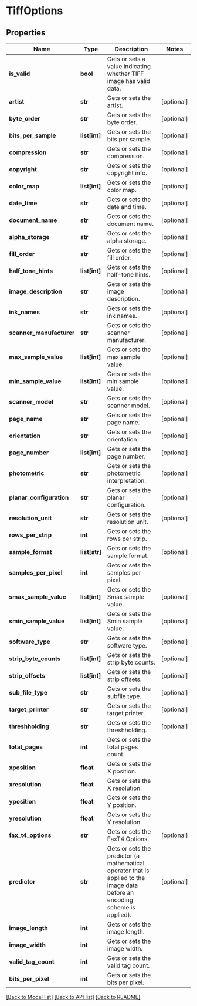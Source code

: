 # TiffOptions

## Properties
Name | Type | Description | Notes
------------ | ------------- | ------------- | -------------
**is_valid** | **bool** | Gets or sets a value indicating whether TIFF image has valid data. | 
**artist** | **str** | Gets or sets the artist. | [optional] 
**byte_order** | **str** | Gets or sets the byte order. | [optional] 
**bits_per_sample** | **list[int]** | Gets or sets the bits per sample. | [optional] 
**compression** | **str** | Gets or sets the compression. | [optional] 
**copyright** | **str** | Gets or sets the copyright info. | [optional] 
**color_map** | **list[int]** | Gets or sets the color map. | [optional] 
**date_time** | **str** | Gets or sets the date and time. | [optional] 
**document_name** | **str** | Gets or sets the document name. | [optional] 
**alpha_storage** | **str** | Gets or sets the alpha storage. | [optional] 
**fill_order** | **str** | Gets or sets the fill order. | [optional] 
**half_tone_hints** | **list[int]** | Gets or sets the half-tone hints. | [optional] 
**image_description** | **str** | Gets or sets the image description. | [optional] 
**ink_names** | **str** | Gets or sets the ink names. | [optional] 
**scanner_manufacturer** | **str** | Gets or sets the scanner manufacturer. | [optional] 
**max_sample_value** | **list[int]** | Gets or sets the max sample value. | [optional] 
**min_sample_value** | **list[int]** | Gets or sets the min sample value. | [optional] 
**scanner_model** | **str** | Gets or sets the scanner model. | [optional] 
**page_name** | **str** | Gets or sets the page name. | [optional] 
**orientation** | **str** | Gets or sets the orientation. | [optional] 
**page_number** | **list[int]** | Gets or sets the page number. | [optional] 
**photometric** | **str** | Gets or sets the photometric interpretation. | [optional] 
**planar_configuration** | **str** | Gets or sets the planar configuration. | [optional] 
**resolution_unit** | **str** | Gets or sets the resolution unit. | [optional] 
**rows_per_strip** | **int** | Gets or sets the rows per strip. | 
**sample_format** | **list[str]** | Gets or sets the sample format. | [optional] 
**samples_per_pixel** | **int** | Gets or sets the samples per pixel. | 
**smax_sample_value** | **list[int]** | Gets or sets the Smax sample value. | [optional] 
**smin_sample_value** | **list[int]** | Gets or sets the Smin sample value. | [optional] 
**software_type** | **str** | Gets or sets the software type. | [optional] 
**strip_byte_counts** | **list[int]** | Gets or sets the strip byte counts. | [optional] 
**strip_offsets** | **list[int]** | Gets or sets the strip offsets. | [optional] 
**sub_file_type** | **str** | Gets or sets the subfile type. | [optional] 
**target_printer** | **str** | Gets or sets the target printer. | [optional] 
**threshholding** | **str** | Gets or sets the threshholding. | [optional] 
**total_pages** | **int** | Gets or sets the total pages count. | 
**xposition** | **float** | Gets or sets the X position. | 
**xresolution** | **float** | Gets or sets the X resolution. | 
**yposition** | **float** | Gets or sets the Y position. | 
**yresolution** | **float** | Gets or sets the Y resolution. | 
**fax_t4_options** | **str** | Gets or sets the FaxT4 Options. | [optional] 
**predictor** | **str** | Gets or sets the predictor (a mathematical operator that is applied to the image data before an encoding scheme is applied). | [optional] 
**image_length** | **int** | Gets or sets the image length. | 
**image_width** | **int** | Gets or sets the image width. | 
**valid_tag_count** | **int** | Gets or sets the valid tag count. | 
**bits_per_pixel** | **int** | Gets or sets the bits per pixel. | 

[[Back to Model list]](../README.md#documentation-for-models) [[Back to API list]](../README.md#documentation-for-api-endpoints) [[Back to README]](../README.md)


